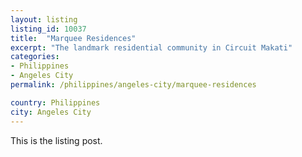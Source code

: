 ```yaml
---
layout: listing
listing_id: 10037
title:  "Marquee Residences"
excerpt: "The landmark residential community in Circuit Makati"
categories:
- Philippines
- Angeles City
permalink: /philippines/angeles-city/marquee-residences

country: Philippines
city: Angeles City
---
```

This is the listing post.
